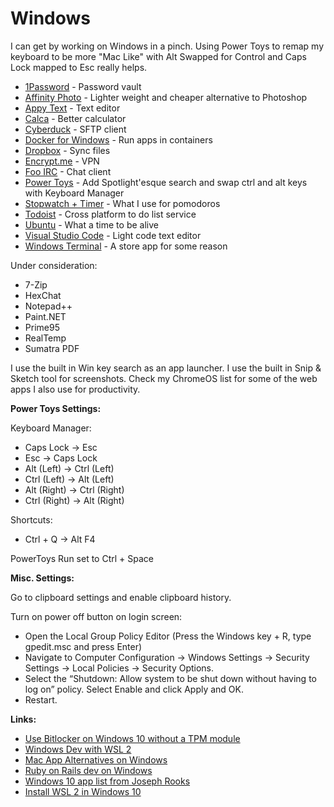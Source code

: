 # Windows

I can get by working on Windows in a pinch. Using Power Toys to remap my keyboard to be more "Mac Like" with Alt Swapped for Control and Caps Lock mapped to Esc really helps. 

* [1Password](https://1password.com/) - Password vault
* [Affinity Photo](https://www.microsoft.com/store/productId/9NBLGGH35LXN) - Lighter weight and cheaper alternative to Photoshop
* [Appy Text](https://www.microsoft.com/en-us/p/appy-text/9nblggh51knm) - Text editor
* [Calca](https://www.microsoft.com/en-us/store/p/calca/9nhxz5159n41) - Better calculator
* [Cyberduck](https://www.microsoft.com/en-us/p/cyberduck/9nblggh43htb/0010) - SFTP client
* [Docker for Windows](https://docs.docker.com/docker-for-windows/wsl/) - Run apps in containers
* [Dropbox](https://www.dropbox.com/) - Sync files
* [Encrypt.me](https://encrypt.me/) - VPN
* [Foo IRC](https://www.microsoft.com/en-us/p/foo-irc/9wzdncrdct50/0010) - Chat client
* [Power Toys](https://github.com/microsoft/PowerToys) - Add Spotlight'esque search and swap ctrl and alt keys with Keyboard Manager
* [Stopwatch + Timer](https://www.microsoft.com/store/productId/9NBLGGGZKFMV) - What I use for pomodoros 
* [Todoist](https://todoist.com/)  - Cross platform to do list service
* [Ubuntu](https://www.microsoft.com/en-us/p/ubuntu/9nblggh4msv6) - What a time to be alive
* [Visual Studio Code](https://code.visualstudio.com/) - Light code text editor
* [Windows Terminal](https://www.microsoft.com/store/productId/9N0DX20HK701) - A store app for some reason

Under consideration:

* 7-Zip
* HexChat
* Notepad++
* Paint.NET
* Prime95
* RealTemp
* Sumatra PDF

I use the built in Win key search as an app launcher. I use the built in Snip & Sketch tool for screenshots. Check my ChromeOS list for some of the web apps I also use for productivity. 

**Power Toys Settings:**

Keyboard Manager:

* Caps Lock -&gt; Esc
* Esc -&gt; Caps Lock
* Alt \(Left\) -&gt; Ctrl \(Left\)
* Ctrl \(Left\) -&gt; Alt \(Left\)
* Alt \(Right\) -&gt; Ctrl \(Right\)
* Ctrl \(Right\) -&gt; Alt \(Right\)

Shortcuts:

* Ctrl + Q -&gt; Alt F4

PowerToys Run set to Ctrl + Space

**Misc. Settings:**

Go to clipboard settings and enable clipboard history.

Turn on power off button on login screen:

* Open the Local Group Policy Editor \(Press the Windows key + R, type gpedit.msc and press Enter\)
* Navigate to Computer Configuration -&gt; Windows Settings -&gt; Security Settings -&gt; Local Policies -&gt; Security Options. 
* Select the “Shutdown: Allow system to be shut down without having to log on” policy. Select Enable and click Apply and OK.
* Restart.

**Links:**

* [Use Bitlocker on Windows 10 without a TPM module](https://www.windowscentral.com/how-use-bitlocker-encryption-windows-10)
* [Windows Dev with WSL 2](https://char.gd/blog/2019/windows-web-dev-with-wsl2)
* [Mac App Alternatives on Windows](https://docs.google.com/spreadsheets/d/1zHNhWfis0iJULrYAHOYPeMRGhNUVWVxInIn8YKswlIA/htmlview)
* [Ruby on Rails dev on Windows](https://www.hanselman.com/blog/RubyOnRailsOnWindowsIsNotJustPossibleItsFabulousUsingWSL2AndVSCode.aspx)
* [Windows 10 app list from Joseph Rooks](https://josephrooks.com/windows-10/)
* [Install WSL 2 in Windows 10](https://docs.microsoft.com/en-us/windows/wsl/install-win10)




